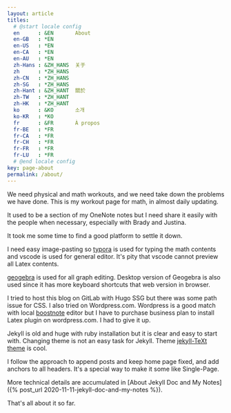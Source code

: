 ```yaml
---
layout: article
titles:
  # @start locale config
  en      : &EN       About
  en-GB   : *EN
  en-US   : *EN
  en-CA   : *EN
  en-AU   : *EN
  zh-Hans : &ZH_HANS  关于
  zh      : *ZH_HANS
  zh-CN   : *ZH_HANS
  zh-SG   : *ZH_HANS
  zh-Hant : &ZH_HANT  關於
  zh-TW   : *ZH_HANT
  zh-HK   : *ZH_HANT
  ko      : &KO       소개
  ko-KR   : *KO
  fr      : &FR       À propos
  fr-BE   : *FR
  fr-CA   : *FR
  fr-CH   : *FR
  fr-FR   : *FR
  fr-LU   : *FR
  # @end locale config
key: page-about
permalink: /about/
---
```


We need physical and math workouts, and we need take down the problems we have done. This is my workout page for math, in almost daily updating.

It used to be a section of my OneNote notes but I need share it easily with the people when necessary, especially with Brady and Justina.

It took me some time to find a good platform to settle it down.

I need easy image-pasting so [typora](https://typora.io/) is used for typing the math contents and vscode is used for general editor. It's pity that vscode cannot preview all Latex contents.

[geogebra](https://www.geogebra.org/classic?lang=en) is used for all graph editing. Desktop version of Geogebra is also used since it has more keyboard shortcuts that web version in browser.

I tried to host this blog on GitLab with Hugo SSG but there was some path issue for CSS. I also tried on Wordpress.com. Wordpress is a good match with local [boostnote](https://boostnote.io/) editor but I have to purchase business plan to install Latex plugin on wordpress.com. I had to give it up.

Jekyll is old and huge with ruby installation but it is clear and easy to start with. Changing theme is not an easy task for Jekyll. Theme [jekyll-TeXt theme](https://github.com/kitian616/jekyll-TeXt-theme) is cool.

I follow the approach to append posts and keep home page fixed, and add anchors to all headers. It's a special way to make it some like Single-Page.

More technical details are accumulated in [About Jekyll Doc and My Notes]({% post_url 2020-11-11-jekyll-doc-and-my-notes %}).

That's all about it so far.
